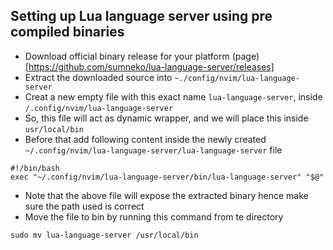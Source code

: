 ## Setting up Lua language server using pre compiled binaries

* Download official binary release for your platform (page)[https://github.com/sumneko/lua-language-server/releases]
* Extract the downloaded source into `~./config/nvim/lua-language-server`
* Creat a new empty file with this exact name `lua-language-server`, inside `/.config/nvim/lua-language-server`
* So, this file will act as dynamic wrapper, and we will place this inside `usr/local/bin`
* Before that add following content inside the newly created `~/.config/nvim/lua-language-server/lua-language-server` file

```shell
#!/bin/bash
exec "~/.config/nvim/lua-language-server/bin/lua-language-server" "$@"
```
* Note that the above file will expose the extracted binary hence make sure the path used is correct
* Move the file to bin by running this command from te directory

```shell
sudo mv lua-language-server /usr/local/bin
```
